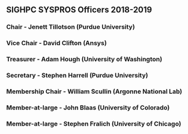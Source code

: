 ## SIGHPC SYSPROS Officers 2018-2019

### Chair - Jenett Tillotson (Purdue University)
### Vice Chair - David Clifton (Ansys)
### Treasurer - Adam Hough (University of Washington)
### Secretary - Stephen Harrell (Purdue University)
### Membership Chair - William Scullin (Argonne National Lab)
### Member-at-large - John Blaas (University of Colorado)
### Member-at-large - Stephen Fralich (University of Chicago)
